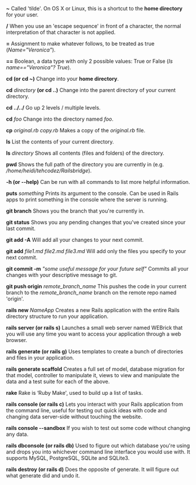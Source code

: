 **~**  Called 'tilde'. On OS X or Linux, this is a shortcut to the **home directory** for your user.

**/**  When you use an 'escape sequence' in front of a character, the normal interpretation of that character is not applied.

**=**  Assignment to make whatever follows, to be treated as true (_Name="Veronica"_).

**==**  Boolean, a data type with only 2 possible values: True or False (_Is name=="Veronica"? True_).


**cd (or cd ~)**  Change into your **home directory**.

**cd** _directory_ **(or cd ..)**  Change into the parent directory of your current directory.

**cd ../../**  Go up 2 levels / multiple levels.

**cd** _foo_  Change into the directory named _foo_.

**cp** _original.rb copy.rb_  Makes a copy of the _original.rb_ file.

**ls**  List the contents of your current directory.

**ls** _directory_  Shows all contents (files and folders) of the directory.

**pwd**  Shows the full path of the directory you are currently in (e.g. _/home/heidi/tehcodez/Railsbridge_).

**-h (or --help)**  Can be run with all commands to list more helpful information.

**puts** _something_  Prints its argument to the console. Can be used in Rails apps to print something in the console where the server is running.


**git branch**  Shows you the branch that you're currently in.

**git status**  Shows you any pending changes that you've created since your last commit.

**git add -A**  Will add all your changes to your next commit.

**git add** _file1.md file2.md file3.md_  Will add only the files you specify to your next commit.

**git commit -m** _"some useful message for your future self"_  Commits all your changes with your descriptive message to git.

**git push origin** <i>remote\_branch\_name</i>  This pushes the code in your current branch to the <i>remote\_branch\_name</i> branch on the remote repo named 'origin'.


**rails new** _NameApp_  Creates a new Rails application with the entire Rails directory structure to run your application.

**rails server (or rails s)**  Launches a small web server named WEBrick that you will use any time you want to access your application through a web browser.

**rails generate (or rails g)**  Uses templates to create a bunch of directories and files in your application.

**rails generate scaffold**  Creates a full set of model, database migration for that model, controller to manipulate it, views to view and manipulate the data and a test suite for each of the above.

**rake**  Rake is ‘Ruby Make', used to build up a list of tasks.

**rails console (or rails c)** Lets you interact with your Rails application from the command line, useful for testing out quick ideas with code and changing data server-side without touching the website.

**rails console --sandbox**  If you wish to test out some code without changing any data.

**rails dbconsole (or rails db)**  Used to figure out which database you're using and drops you into whichever command line interface you would use with.  It supports MySQL, PostgreSQL, SQLite and SQLite3.

**rails destroy (or rails d)**  Does the opposite of generate.  It will figure out what generate did and undo it.
